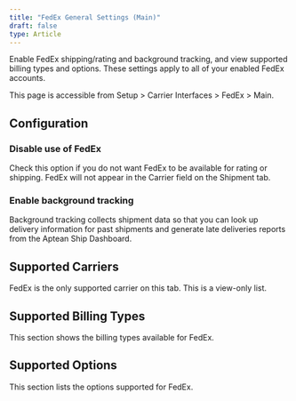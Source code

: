 ```yaml
---
title: "FedEx General Settings (Main)"
draft: false
type: Article
---
```


Enable FedEx shipping/rating and background tracking, and view supported billing types and options. These settings apply to all of your enabled FedEx accounts.

This page is accessible from Setup > Carrier Interfaces > FedEx > Main.
## Configuration


### Disable use of FedEx


Check this option if you do not want FedEx to be available for rating or shipping. FedEx will not appear in the Carrier field on the Shipment tab.


### Enable background tracking


Background tracking collects shipment data so that you can look up delivery information for past shipments and generate late deliveries reports from the Aptean Ship Dashboard.


## Supported Carriers


FedEx is the only supported carrier on this tab. This is a view-only list.
## Supported Billing Types


This section shows the billing types available for FedEx.
## Supported Options


This section lists the options supported for FedEx.

